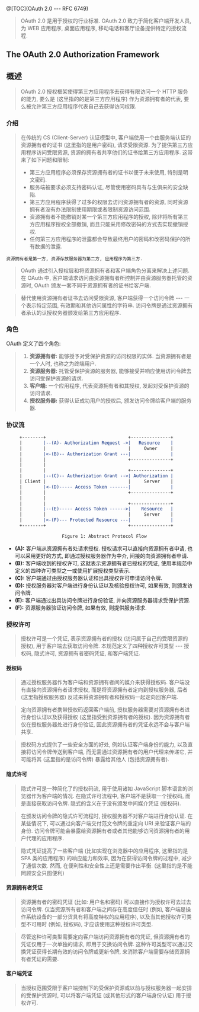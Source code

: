 @[TOC](OAuth 2.0 --- RFC 6749)

> OAuth 2.0 是用于授权的行业标准. OAuth 2.0 致力于简化客户端开发人员, 为 WEB 应用程序, 桌面应用程序, 移动电话和客厅设备提供特定的授权流程.

## The OAuth 2.0 Authorization Framework

## 概述

> OAuth 2.0 授权框架使得第三方应用程序去获得有限访问一个 HTTP 服务的能力, 要么是 (这里指的的是第三方应用程序) 作为资源拥有者的代表, 要么被允许第三方应用程序代表自己去获得访问权限.

### 介绍

> 在传统的 CS (Client-Server) 认证模型中, 客户端使用一个由服务端认证的资源拥有者的证书 (这里指的是用户密码), 请求受限资源. 为了提供第三方应用程序访问受限资源, 资源的拥有者共享他们的证书给第三方应用程序. 这带来了如下问题和限制:
> - 第三方应用程序必须保存资源拥有者的证书以便于未来使用, 特别是明文密码.
> - 服务端被要求必须支持密码认证, 尽管使用密码具有与生俱来的安全缺陷.
> - 第三方应用程序获得了过多的权限去访问资源拥有者的资源, 同时资源拥有者没有办法限制使用期限或者限制资源访问范围.
> - 资源拥有者不能撤销对某一个第三方应用程序的授权, 除非将所有第三方应用程序授权全部撤销, 而且只能采用修改密码的方式去实现撤销授权.
> - 任何第三方应用程序的泄露都会导致最终用户的密码和改密码保护的所有数据的泄露.

`资源拥有者是第一方, 资源存放服务器为第二方, 应用程序为第三方.`

> OAuth 通过引入授权层和将资源拥有者和客户端角色分离来解决上述问题. 在 OAuth 中, 客户端请求访问由资源拥有者所控制并由资源服务器托管的资源时, OAuth 颁发一套不同于资源拥有者的证书给客户端.

> 替代使用资源拥有者证书去访问受限资源, 客户端获得一个访问令牌 --- 一个表示特定范围, 有效期和其他访问属性的字符串. 访问令牌是通过资源拥有者承认的认授权务器颁发给第三方应用程序.

### 角色

OAuth 定义了四个角色:

> 1. **资源拥有者:** 能够授予对受保护资源的访问权限的实体. 当资源拥有者是一个人时, 也称之为终端用户.
> 2. **资源服务器:** 托管受保护资源的服务器, 能够接受并响应使用访问令牌去访问受保护资源的请求.
> 3. **客户端:** 一个应用程序, 代表资源拥有者和其授权, 发起对受保护资源的访问请求.
> 4. **授权服务器:** 获得认证成功用户的授权后, 颁发访问令牌给客户端的服务器.

### 协议流

```reStructuredText
     +--------+                               +---------------+
     |        |--(A)- Authorization Request ->|   Resource    |
     |        |                               |     Owner     |
     |        |<-(B)-- Authorization Grant ---|               |
     |        |                               +---------------+
     |        |
     |        |                               +---------------+
     |        |--(C)-- Authorization Grant -->| Authorization |
     | Client |                               |     Server    |
     |        |<-(D)----- Access Token -------|               |
     |        |                               +---------------+
     |        |
     |        |                               +---------------+
     |        |--(E)----- Access Token ------>|    Resource   |
     |        |                               |     Server    |
     |        |<-(F)--- Protected Resource ---|               |
     +--------+                               +---------------+

                     Figure 1: Abstract Protocol Flow
```

- **(A):** 客户端从资源拥有者处请求授权. 授权请求可以直接向资源拥有者申请, 也可以采用更好的方式, 即通过授权服务器作为中介, 间接的向资源拥有者申请.
- **(B):** 客户端收到的授权许可, 这就表示资源拥有者已授权的凭证, 使用本规范中定义的四种许可类型之一或使用扩展授权类型表示.
- **(C):** 客户端通过由授权服务器认证和出具授权许可申请访问令牌.
- **(D):** 授权服务器对客户端进行身份认证以及核验授权许可, 如果有效, 则颁发访问令牌.
- **(E):** 客户端通过出具访问令牌进行身份验证, 并向资源服务器请求受保护资源.
- **(F):** 资源服务器验证访问令牌, 如果有效, 则提供服务请求.

### 授权许可

> 授权许可是一个凭证, 表示资源拥有者的授权 (访问属于自己的受限资源的授权), 用于客户端去获取访问令牌. 本规范定义了四种授权许可类型 --- 授权码, 隐式许可, 资源拥有者密码凭证, 和客户端凭证.

#### 授权码

> 通过授权服务器作为客户端和资源拥有者间的媒介来获得授权码. 客户端没有直接向资源拥有者请求授权, 而是将资源拥有者定向到授权服务器, 后者 (这里指授权服务器) 反过来将资源拥有者和授权码一起定向回客户端.

> 定向资源拥有者携带授权码返回客户端前, 授权服务器需要对资源拥有者进行身份认证以及获得授权 (这里指受到资源拥有者的授权). 因为资源拥有者仅在授权服务器处进行身份验证, 因此资源拥有者的凭证永远不会与客户端共享.

> 授权码方式提供了一些安全方面的好处, 例如认证客户端身份的能力, 以及直接将访问令牌传送到客户端, 而无需通过资源拥有者的用户代理来传递它, 并可能将其 (这里指的是访问令牌) 暴露给其他人 (包括资源拥有者).

#### 隐式许可

> 隐式许可是一种简化了的授权码流, 用于使用诸如 JavaScript 脚本语言的浏览器作为客户端的情况. 在隐式许可流程中, 客户端不是获取一个授权码, 而是直接获取访问令牌. 隐式的含义在于没有颁发中间媒介凭证 (授权码).

> 在颁发访问令牌的隐式许可流程时, 授权服务器不对客户端进行身份认证. 在某些情况下, 可以通过向客户端交付范文令牌的重定向 URI 来验证客户端的身份. 访问令牌可能会暴露给资源拥有者或者其他能够访问资源拥有者的用户代理的应用程序.

> 隐式凭证提高了一些客户端 (比如实现在浏览器中的应用程序, 这里指的是 SPA 类的应用程序) 的响应能力和效率, 因为在获得访问令牌的过程中, 减少了通信次数. 然而, 在便利性和安全性上还是需要作出平衡. (这里指的是不能罔顾安全只图便利)

#### 资源拥有者凭证

> 资源拥有者的密码凭证 (比如: 用户名和密码) 可以直接作为授权许可去过去访问令牌. 仅当资源所有者和客户端之间存在高度信任时 (例如, 客户端是操作系统设备的一部分货具有将高度特权的应用程序), 以及当其他授权许可类型不可用时 (例如, 授权码), 才应该使用这种授权许可类型.

> 尽管这种许可类型需要定向客户端访问资源拥有者的凭证, 但资源拥有者的凭证仅用于一次单独的请求, 即用于交换访问令牌. 这种许可类型可以通过交换凭证获得长期有效的访问令牌或更新令牌, 来消除客户端需要存储资源拥有者凭证的需要.

#### 客户端凭证

> 当授权范围受限于客户端控制下的受保护资源或以前与授权服务器一起安排的受保护资源时, 可以将客户端凭证 (或其他形式的客户端身份认证) 用于授权许可.

